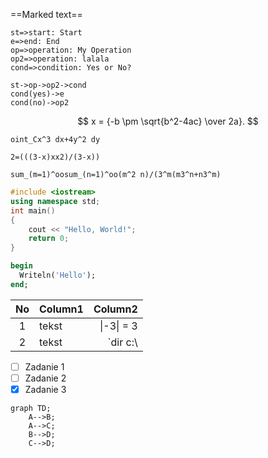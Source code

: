 ==Marked text==

```flow
st=>start: Start
e=>end: End
op=>operation: My Operation
op2=>operation: lalala
cond=>condition: Yes or No?

st->op->op2->cond
cond(yes)->e
cond(no)->op2
```

$$
x = {-b \pm \sqrt{b^2-4ac} \over 2a}.
$$

```AsciiMath
oint_Cx^3 dx+4y^2 dy

2=(((3-x)xx2)/(3-x))

sum_(m=1)^oosum_(n=1)^oo(m^2 n)/(3^m(m3^n+n3^m)
```

```c++
#include <iostream>
using namespace std;
int main()
{
    cout << "Hello, World!";
    return 0;
}
```

```pascal
begin
  Writeln('Hello');
end;
```

| No | Column1 |          Column2 |
|:--:|:--------|-----------------:|
| 1  | tekst   |       \|-3\| = 3 |
| 2  | tekst   | `dir c:\ | more` |

- [ ] Zadanie 1
- [ ] Zadanie 2
- [X] Zadanie 3

```mermaid
graph TD;
    A-->B;
    A-->C;
    B-->D;
    C-->D;
```
